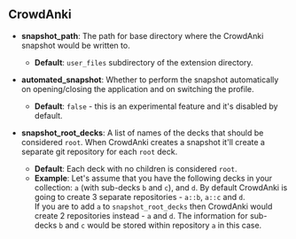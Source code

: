 ## CrowdAnki

- **snapshot_path**: The path for base directory where the CrowdAnki snapshot would be written to.    
    * **Default**: `user_files` subdirectory of the extension directory.
    

- **automated_snapshot**: Whether to perform the snapshot automatically on opening/closing the application and on switching the profile.  
    * **Default**: `false` - this is an experimental feature and it's disabled by default.
    
- **snapshot_root_decks**: A list of names of the decks that should be considered `root`. 
When CrowdAnki creates a snapshot it'll create a separate git repository for each `root` deck.  
    * **Default**: Each deck with no children is considered `root`.
    * **Example**: Let's assume that you have the following decks in your collection: `a` (with sub-decks `b` and `c`), and  `d`. By default CrowdAnki is going to create 3 separate repositories - `a::b`, `a::c` and `d`.   
      If you are to add `a` to `snapshot_root_decks` then CrowdAnki would create 2 repositories instead -  `a` and `d`. The information for sub-decks `b` and `c` would be stored within repository `a` in this case. 
